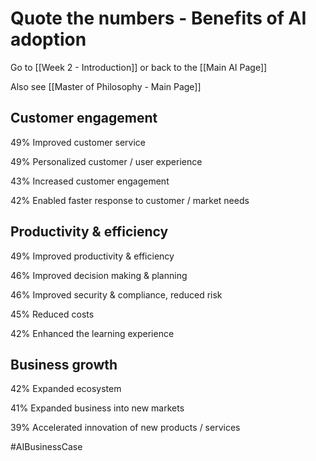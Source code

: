 # Quote the numbers - Benefits of AI adoption

Go to [[Week 2 - Introduction]] or back to the [[Main AI Page]]

Also see [[Master of Philosophy - Main Page]]

## Customer engagement

49% Improved customer service

49% Personalized customer / user experience

43% Increased customer engagement

42% Enabled faster response to customer / market needs

## Productivity & efficiency

49% Improved productivity & efficiency

46% Improved decision making & planning

46% Improved security & compliance, reduced risk

45% Reduced costs

42% Enhanced the learning experience

## Business growth 

42% Expanded ecosystem

41% Expanded business into new markets

39% Accelerated innovation of new products / services

#AIBusinessCase 